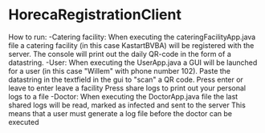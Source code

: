 # HorecaRegistrationClient

How to run:
-Catering facility:
  When executing the cateringFacilityApp.java file a catering facility (in this case KastartBVBA) will be registered with the server. 
  The console will print out the daily QR-code in the form of a datastring.
-User:
  When executing the UserApp.java a GUI will be launched for a user (in this case "Willem" with phone number 102).
  Paste the datastring in the textfield in the gui to "scan" a QR code.
  Press enter or leave to enter leave a facility
  Press share logs to print out your personal logs to a file
-Doctor:
  When executing the DoctorApp.java file the last shared logs will be read, marked as infected and sent to the server
  This means that a user must generate a log file before the doctor can be executed
